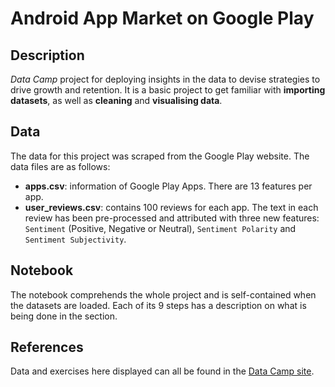 # Android App Market on Google Play

## Description
*Data Camp* project for deploying insights in the data to devise strategies to drive growth and retention. It is a basic project to get familiar with **importing datasets**, as well as **cleaning** and **visualising data**. 

## Data
The data for this project was scraped from the Google Play website. The data files are as follows:

- **apps.csv**: information of Google Play Apps. There are 13 features per app.
- **user_reviews.csv**: contains 100 reviews for each app. The text in each review has been pre-processed and attributed with three new features: `Sentiment` (Positive, Negative or Neutral), `Sentiment Polarity` and `Sentiment Subjectivity`.

## Notebook
The notebook comprehends the whole project and is self-contained when the datasets are loaded. Each of its 9 steps has a description on what is being done in the section.

## References
Data and exercises here displayed can all be found in the [Data Camp site](https://www.datacamp.com/).
